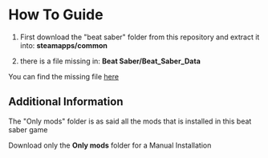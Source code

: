 # How To Guide

1. First download the "beat saber" folder from this repository and extract it into: **steamapps/common**

2. there is a file missing in: **Beat Saber/Beat_Saber_Data**

You can find the missing file [here](https://drive.google.com/file/d/17SjtzYIsKDQC__5h1vE8dx59nMYwbg3n/view?usp=sharing)


## Additional Information

The "Only mods" folder is as said all the mods that is installed in this beat saber game

Download only the **Only mods** folder for a Manual Installation
